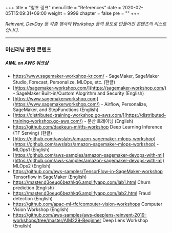 +++
title = "참조 링크"
menuTitle = "References"
date = 2020-02-05T15:09:31+09:00
weight = 9999
chapter = false
pre = "<b></b>"
+++

*Reinvent, DevDay 등 각종 행사와 Workshop 등의 용도로 만들어진 콘텐츠의 리스트입니다.*

---

### 머신러닝 관련 콘텐츠
##### AIML on AWS 워크샾
- https://www.sagemaker-workshop-kr.com/ - SageMaker, SageMaker Studio, Forecast, Personalize, MLOps, etc. (한글)
- [https://sagemaker-workshop.com/](https://sagemaker-workshop.com/) - SageMaker Built-in/Custom Alogrithm and Security (English)
- [https://www.sagemakerworkshop.com](https://www.sagemakerworkshop.com/) - Airflow, Personalize, SageMaker, and StepFunctions (English)
- [https://distributed-training-workshop.go-aws.com/](https://distributed-training-workshop.go-aws.com/) - 분산 트레이닝 (English)
- https://github.com/daekeun-ml/tfs-workshop Deep Learning Inference (TF Serving) (한글)
- [https://github.com/awslabs/amazon-sagemaker-mlops-workshop](https://github.com/awslabs/amazon-sagemaker-mlops-workshop) - MLOps1 (English)
- [https://github.com/aws-samples/amazon-sagemaker-devops-with-ml](https://github.com/aws-samples/amazon-sagemaker-devops-with-ml) MLOps2 (English)
- https://github.com/aws-samples/TensorFlow-in-SageMaker-workshop Tensorflow in SageMaker (English)
- https://master.d3oeug6bezhkq6.amplifyapp.com/lab1.html Churn prediction (English)
- https://master.d3oeug6bezhkq6.amplifyapp.com/lab2.html Fraud detection (English)
- https://github.com/apac-ml-tfc/computer-vision-workshops Computer Vision Workshop (English)
- https://github.com/aws-samples/aws-deeplens-reinvent-2019-workshops/tree/master/AIM229-Beginner Deep Lens Workshop (English)
- https://github.com/aws-samples/aws-deepcomposer-samples Deep Composer Workshop (English)
- https://github.com/daekeun-ml/aws-deepcomposer-samples/blob/master/README-ko.md 딥컴포저 워크샵 (한글)
- https://github.com/jamiekang/gluoncv-hol Gluon CV (한글)


##### AWS ML 관련 리소스
- https://aws.amazon.com/ko/blogs/machine-learning/ - AWS ML 블로그
- https://github.com/awslabs/amazon-sagemaker-examples - AWS SageMaker 예제(github)
- https://github.com/chrisking/ForecastPOC Forecast sample code(github)
- https://github.com/chrisking/PersonalizePOC Personalize sample code(github)
- https://docs.aws.amazon.com/index.html - 개발자 가이드 (Machine Learning 섹션 참조)
- https://aws.amazon.com/ko/training/learning-paths/machine-learning/data-scientist/ - ML 교육 및 자격증
- https://ko.coursera.org/lecture/aws-machine-learning/introduction-to-amazon-sagemaker-QugTh - SageMaker Courera 강좌
- https://blog.udacity.com/2019/04/amazon-udacity-machine-learning-nanodegree.html - Udacity ML Nanodegree (with SageMaker)



---
### 기타 AWS 서비스관련
##### IoT/ Robot/ 빅데이터
- https://lakeformation.aworkshop.io/ LakeFormation workshop (English)
- http://workshop-sehyul1.s3-website.ap-northeast-2.amazonaws.com/iotcore201/ IoT Core (한글)
- http://workshop-sehyul1.s3-website.ap-northeast-2.amazonaws.com/greengrass301/ IoT Greengrass (한글)
- https://workshop.industrial-architecture.cloud/overview.html Industrial IoT (English)
- https://robomakerworkshops.com/ Robomaker (English)

##### 컴퓨팅, 컨테이너
- https://ecsworkshop.com/ ECS (English)
- https://eksworkshop.com/ EKS (English)
- https://awsdemoworkshops.s3.us-east-2.amazonaws.com/cicd-eks-bg-cdk-workshop/public/en/index.html Blue/Green deployment EKS (English)
- https://github.com/hatsari/article/blob/master/container_insights/container_insights_en.md Container monitoring (English)
- https://github.com/hatsari/article/blob/master/container_insights/container_insights.md 컨테이너 모니터링 (한글)
- http://containerhero.io/public/ CI/CD ECS (한글)
- https://ec2spotworkshops.com/ EC2 Spot Instance (English)
- https://modernize.awsworkshop.io/index.html#/workshop/modernization-august-2018/module/modules_welcome_readme Morden Application Development (English)
- https://www.appmeshworkshop.com/ App Mesh (English)

##### 서버리스
- https://jenosys.github.io/tic-tac-toe-workshop-hol/ ECS로 하는 Dedicate 서버운영 (한글)
- http://wiki.studydev.com/display/~studydev/Serverless+services+HOL 서버리스 HoL (한글)
- https://github.com/aws-samples/aws-serverless-workshops-kr 서비리스 워크샵 (한글)
- https://serverless-training.aws.a2z.com/ Serverless training (English)
- http://wiki.studydev.com/pages/viewpage.action?pageId=35817280 Pinpoint (한글)

##### DevOps, IaC
- https://cdkworkshop.com/ CDK (English)

##### 데이터베이스
- https://awsauroralabsmysql.com/ Aurora Labs for MySQL (English)
- https://www.amazon-dynamodb-labs.com/ DynamoDB (English)
- https://dms-immersionday.workshop.aws/en DMS(DB Migration) (English)

##### 블록체인
- http://awslego.com/lecture0.html 블록체인 (한글)
- http://awslego.com/lecture1.html 블록체인 on AWS (한글)
- http://awslego.com/lecture2.html BlockChain (English)

##### Management/ Security
- https://controltower.aws-management.tools/ Control Tower (English)
- https://workshop.aws-management.tools/ Management tools (System Manager, X-ray, Service Catalog, etc.) (English)
- https://wellarchitectedlabs.com/ Well Architected (English)
- http://federationworkshopreinvent2016.s3-website-us-east-1.amazonaws.com/ Identity Federation (English)
- https://waf.solution.builders/ WAF (English)
- http://do-not-delete-security-builders-201-lab-contents.s3-website.ap-northeast-2.amazonaws.com/lab/ WAF (한글)
- https://scaling-threat-detection.awssecworkshops.com/ Scaling Threat detection (English)

##### Network/ Infrastructure
- https://whchoi98.gitbook.io/aws-hybrid/ Hybrid Netowkring(한글)
- https://networking.aworkshop.io/ Networking Workshop (English)
- https://github.com/aws-samples/maximizing-storage-throughput-and-performance maximizing Storage Performance (English)


{{% children  %}}
